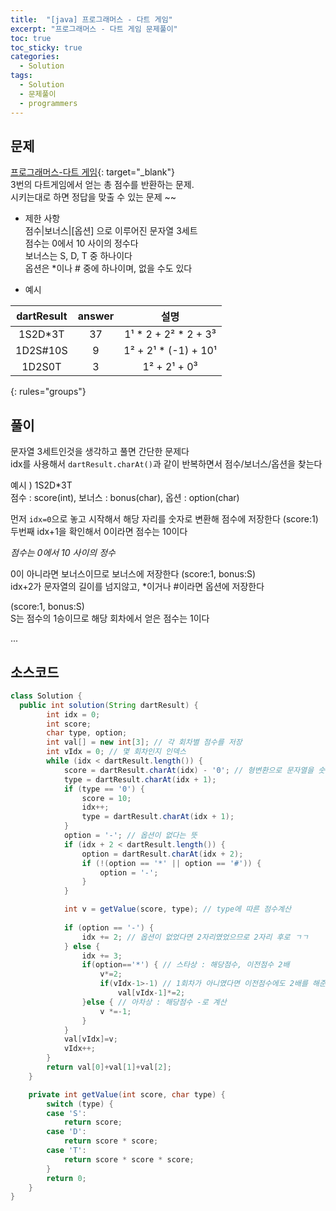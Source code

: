 ```yaml
---
title:  "[java] 프로그래머스 - 다트 게임"
excerpt: "프로그래머스 - 다트 게임 문제풀이"
toc: true
toc_sticky: true
categories:
  - Solution
tags:
  - Solution
  - 문제풀이
  - programmers
---
```

## 문제  
[프로그래머스-다트 게임](https://programmers.co.kr/learn/courses/30/lessons/17682?language=java){: target="_blank"}  
3번의 다트게임에서 얻는 총 점수를 반환하는 문제.  
시키는대로 하면 정답을 맞출 수 있는 문제 ~~  


* 제한 사항  
점수|보너스|[옵션] 으로 이루어진 문자열 3세트  
점수는 0에서 10 사이의 정수다  
보너스는 S, D, T 중 하나이다  
옵션은 *이나 # 중에 하나이며, 없을 수도 있다  


* 예시  


| dartResult | answer | 설명 |
|:--------:|:-------:|:--------:|
| 1S2D*3T | 37 | 1¹ * 2 + 2² * 2 + 3³ |
| 1D2S#10S | 9 | 1² + 2¹ * (-1) + 10¹ |
| 1D2S0T | 3 | 1² + 2¹ + 0³ |
{: rules="groups"}

## 풀이  
문자열 3세트인것을 생각하고 풀면 간단한 문제다  
idx를 사용해서 `dartResult.charAt()`과 같이 반복하면서 점수/보너스/옵션을 찾는다  

예시 ) 1S2D*3T  
점수 : score(int), 보너스 : bonus(char), 옵션 : option(char)  


먼저 `idx=0`으로 놓고 시작해서 해당 자리를 숫자로 변환해 점수에 저장한다 (score:1)  
두번째 idx+1을 확인해서 0이라면 점수는 10이다  


*점수는 0에서 10 사이의 정수*  


0이 아니라면 보너스이므로 보너스에 저장한다 (score:1, bonus:S)  
idx+2가 문자열의 길이를 넘지않고, *이거나 #이라면 옵션에 저장한다  


(score:1, bonus:S)  
S는 점수의 1승이므로 해당 회차에서 얻은 점수는 1이다  

...  


## 소스코드  

```java
class Solution {
  public int solution(String dartResult) {
		int idx = 0;
		int score;
		char type, option;
		int val[] = new int[3]; // 각 회차별 점수를 저장
		int vIdx = 0; // 몇 회차인지 인덱스
		while (idx < dartResult.length()) {
			score = dartResult.charAt(idx) - '0'; // 형변환으로 문자열을 숫자로 변환
			type = dartResult.charAt(idx + 1);
			if (type == '0') {
				score = 10;
				idx++;
				type = dartResult.charAt(idx + 1);
			}
			option = '-'; // 옵션이 없다는 뜻
			if (idx + 2 < dartResult.length()) {
				option = dartResult.charAt(idx + 2);
				if (!(option == '*' || option == '#')) {
					option = '-';
				}
			}

			int v = getValue(score, type); // type에 따른 점수계산
			
			if (option == '-') {
				idx += 2; // 옵션이 없었다면 2자리였었으므로 2자리 후로 ㄱㄱ
			} else {
				idx += 3;
				if(option=='*') { // 스타상 : 해당점수, 이전점수 2배
					v*=2;
					if(vIdx-1>-1) // 1회차가 아니였다면 이전점수에도 2배를 해준다
						val[vIdx-1]*=2;
				}else { // 아차상 : 해당점수 -로 계산
					v *=-1;
				}
			}
			val[vIdx]=v;
			vIdx++;
		}
		return val[0]+val[1]+val[2];
	}

	private int getValue(int score, char type) {
		switch (type) {
		case 'S':
			return score;
		case 'D':
			return score * score;
		case 'T':
			return score * score * score;
		}
		return 0;
	}
}
```